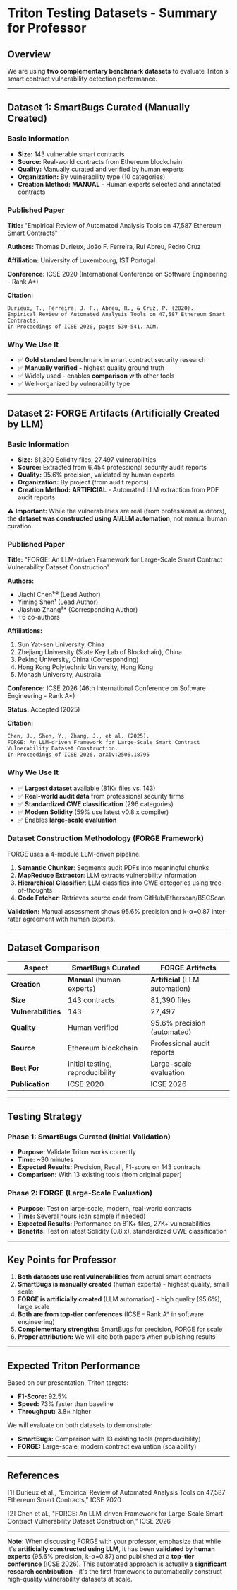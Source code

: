 # Triton Testing Datasets - Summary for Professor

## Overview
We are using **two complementary benchmark datasets** to evaluate Triton's smart contract vulnerability detection performance.

---

## Dataset 1: SmartBugs Curated (Manually Created)

### Basic Information
- **Size:** 143 vulnerable smart contracts
- **Source:** Real-world contracts from Ethereum blockchain
- **Quality:** Manually curated and verified by human experts
- **Organization:** By vulnerability type (10 categories)
- **Creation Method:** **MANUAL** - Human experts selected and annotated contracts

### Published Paper
**Title:** "Empirical Review of Automated Analysis Tools on 47,587 Ethereum Smart Contracts"

**Authors:** Thomas Durieux, João F. Ferreira, Rui Abreu, Pedro Cruz

**Affiliation:** University of Luxembourg, IST Portugal

**Conference:** ICSE 2020 (International Conference on Software Engineering - Rank A*)

**Citation:**
```
Durieux, T., Ferreira, J. F., Abreu, R., & Cruz, P. (2020).
Empirical Review of Automated Analysis Tools on 47,587 Ethereum Smart Contracts.
In Proceedings of ICSE 2020, pages 530-541. ACM.
```

### Why We Use It
- ✅ **Gold standard** benchmark in smart contract security research
- ✅ **Manually verified** - highest quality ground truth
- ✅ Widely used - enables **comparison** with other tools
- ✅ Well-organized by vulnerability type

---

## Dataset 2: FORGE Artifacts (Artificially Created by LLM)

### Basic Information
- **Size:** 81,390 Solidity files, 27,497 vulnerabilities
- **Source:** Extracted from 6,454 professional security audit reports
- **Quality:** 95.6% precision, validated by human experts
- **Organization:** By project (from audit reports)
- **Creation Method:** **ARTIFICIAL** - Automated LLM extraction from PDF audit reports

⚠️ **Important:** While the vulnerabilities are real (from professional auditors), the **dataset was constructed using AI/LLM automation**, not manual human curation.

### Published Paper
**Title:** "FORGE: An LLM-driven Framework for Large-Scale Smart Contract Vulnerability Dataset Construction"

**Authors:**
- Jiachi Chen¹'² (Lead Author)
- Yiming Shen¹ (Lead Author)
- Jiashuo Zhang³* (Corresponding Author)
- +6 co-authors

**Affiliations:**
1. Sun Yat-sen University, China
2. Zhejiang University (State Key Lab of Blockchain), China
3. Peking University, China (Corresponding)
4. Hong Kong Polytechnic University, Hong Kong
5. Monash University, Australia

**Conference:** ICSE 2026 (46th International Conference on Software Engineering - Rank A*)

**Status:** Accepted (2025)

**Citation:**
```
Chen, J., Shen, Y., Zhang, J., et al. (2025).
FORGE: An LLM-driven Framework for Large-Scale Smart Contract
Vulnerability Dataset Construction.
In Proceedings of ICSE 2026. arXiv:2506.18795
```

### Why We Use It
- ✅ **Largest dataset** available (81K+ files vs. 143)
- ✅ **Real-world audit data** from professional security firms
- ✅ **Standardized CWE classification** (296 categories)
- ✅ **Modern Solidity** (59% use latest v0.8.x compiler)
- ✅ Enables **large-scale evaluation**

### Dataset Construction Methodology (FORGE Framework)
FORGE uses a 4-module LLM-driven pipeline:

1. **Semantic Chunker**: Segments audit PDFs into meaningful chunks
2. **MapReduce Extractor**: LLM extracts vulnerability information
3. **Hierarchical Classifier**: LLM classifies into CWE categories using tree-of-thoughts
4. **Code Fetcher**: Retrieves source code from GitHub/Etherscan/BSCScan

**Validation:** Manual assessment shows 95.6% precision and k-α=0.87 inter-rater agreement with human experts.

---

## Dataset Comparison

| Aspect | SmartBugs Curated | FORGE Artifacts |
|--------|-------------------|-----------------|
| **Creation** | **Manual** (human experts) | **Artificial** (LLM automation) |
| **Size** | 143 contracts | 81,390 files |
| **Vulnerabilities** | 143 | 27,497 |
| **Quality** | Human verified | 95.6% precision (automated) |
| **Source** | Ethereum blockchain | Professional audit reports |
| **Best For** | Initial testing, reproducibility | Large-scale evaluation |
| **Publication** | ICSE 2020 | ICSE 2026 |

---

## Testing Strategy

### Phase 1: SmartBugs Curated (Initial Validation)
- **Purpose:** Validate Triton works correctly
- **Time:** ~30 minutes
- **Expected Results:** Precision, Recall, F1-score on 143 contracts
- **Comparison:** With 13 existing tools (from original paper)

### Phase 2: FORGE (Large-Scale Evaluation)
- **Purpose:** Test on large-scale, modern, real-world contracts
- **Time:** Several hours (can sample if needed)
- **Expected Results:** Performance on 81K+ files, 27K+ vulnerabilities
- **Benefits:** Test on latest Solidity (0.8.x), standardized CWE classification

---

## Key Points for Professor

1. **Both datasets use real vulnerabilities** from actual smart contracts
2. **SmartBugs is manually created** (human experts) - highest quality, small scale
3. **FORGE is artificially created** (LLM automation) - high quality (95.6%), large scale
4. **Both are from top-tier conferences** (ICSE - Rank A* in software engineering)
5. **Complementary strengths:** SmartBugs for precision, FORGE for scale
6. **Proper attribution:** We will cite both papers when publishing results

---

## Expected Triton Performance

Based on our presentation, Triton targets:
- **F1-Score:** 92.5%
- **Speed:** 73% faster than baseline
- **Throughput:** 3.8× higher

We will evaluate on both datasets to demonstrate:
- **SmartBugs:** Comparison with 13 existing tools (reproducibility)
- **FORGE:** Large-scale, modern contract evaluation (scalability)

---

## References

[1] Durieux et al., "Empirical Review of Automated Analysis Tools on 47,587 Ethereum Smart Contracts," ICSE 2020

[2] Chen et al., "FORGE: An LLM-driven Framework for Large-Scale Smart Contract Vulnerability Dataset Construction," ICSE 2026

---

**Note:** When discussing FORGE with your professor, emphasize that while it's **artificially constructed using LLM**, it has been **validated by human experts** (95.6% precision, k-α=0.87) and published at a **top-tier conference** (ICSE 2026). This automated approach is actually a **significant research contribution** - it's the first framework to automatically construct high-quality vulnerability datasets at scale.
